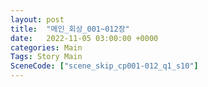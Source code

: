 ```yaml
---
layout: post
title:  "메인_회상_001~012장"
date:   2022-11-05 03:00:00 +0000
categories: Main
Tags: Story Main
SceneCode: ["scene_skip_cp001-012_q1_s10"]
---
```

